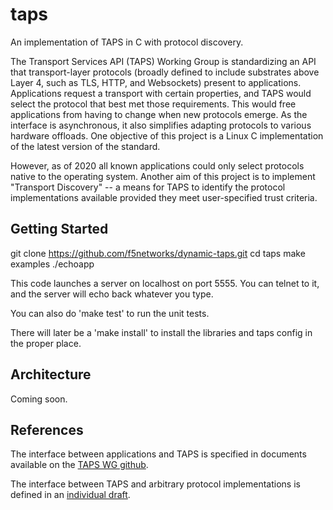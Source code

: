 # taps
An implementation of TAPS in C with protocol discovery.

The Transport Services API (TAPS) Working Group is standardizing an API that
transport-layer protocols (broadly defined to include substrates above Layer 4,
such as TLS, HTTP, and Websockets) present to applications. Applications request
a transport with certain properties, and TAPS would select the protocol that best
met those requirements. This would free applications from having to change when
new protocols emerge. As the interface is asynchronous, it also simplifies
adapting protocols to various hardware offloads. One objective of this project is
a Linux C implementation of the latest version of the standard.

However, as of 2020 all known applications could only select protocols native to
the operating system. Another aim of this project is to implement "Transport
Discovery" -- a means for TAPS to identify the protocol implementations available
provided they meet user-specified trust criteria.

## Getting Started

git clone https://github.com/f5networks/dynamic-taps.git
cd taps
make examples
./echoapp

This code launches a server on localhost on port 5555. You can telnet to it, and
the server will echo back whatever you type.

You can also do 'make test' to run the unit tests.

There will later be a 'make install' to install the libraries and taps config in
the proper place.

## Architecture

Coming soon.

## References
The interface between applications and TAPS is specified in documents available
on the [TAPS WG github](https://github.com/ietf-tapswg/api-drafts).

The interface between TAPS and arbitrary protocol implementations is defined in
an [individual draft](https://github.com/martinduke/draft-duke-taps-transport-discovery).
